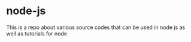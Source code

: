 # node-js
This is a repo about various source codes that can be used in node js as well as tutorials for node
